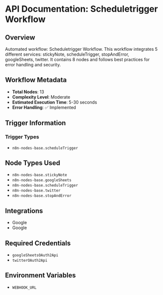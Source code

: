 # API Documentation: Scheduletrigger Workflow

## Overview
Automated workflow: Scheduletrigger Workflow. This workflow integrates 5 different services: stickyNote, scheduleTrigger, stopAndError, googleSheets, twitter. It contains 8 nodes and follows best practices for error handling and security.

## Workflow Metadata
- **Total Nodes**: 13
- **Complexity Level**: Moderate
- **Estimated Execution Time**: 5-30 seconds
- **Error Handling**: ✅ Implemented

## Trigger Information
### Trigger Types
- `n8n-nodes-base.scheduleTrigger`

## Node Types Used
- `n8n-nodes-base.stickyNote`
- `n8n-nodes-base.googleSheets`
- `n8n-nodes-base.scheduleTrigger`
- `n8n-nodes-base.twitter`
- `n8n-nodes-base.stopAndError`

## Integrations
- Google
- Google

## Required Credentials
- `googleSheetsOAuth2Api`
- `twitterOAuth2Api`

## Environment Variables
- `WEBHOOK_URL`
